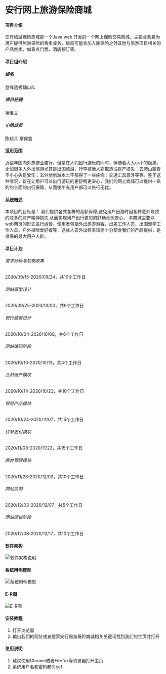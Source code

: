 # 安行网上旅游保险商城

#### 项目介绍
安行旅游保险商城是一个Java web 开发的一个网上保险交易商城，主要业务是为用户提供旅游保险的售卖业务，后期可能会加入除保险之外其他与旅游项目相关的产品售卖，如景点门票，酒店预订等。

#### 项目组介绍
##### 组名
登峰造极翻山队
##### 项目经理
徐惟文
##### 小组成员
陈超凡 章俣震

#### 适用范围
近些年国内外旅游业盛行，但是在人们出行游玩的同时，伴随着大大小小的隐患。比如很多人外出旅游尤其是出国旅游，行李被他人窃取造成财产损失；去爬山踏青不小心失足受伤；去外地旅游水土不服得了一些疾病；交通工具意外等等。鉴于这种情况，旨在让用户可以出行游玩的更舒畅更安心，我们的网上商城可以提供一系列的全面的出行保障，从而使所有用户都可以旅行无忧。

#### 系统概述
本项目的目标是：
我们提供各式各样的高额保障,避免用户出游时因各种意外导致的过多的财产精神损失,从而实现用户出行更加的舒畅无忧安心。
本商城主要以web网页的形式进行运营。使用者包括外出旅游游客，出差工作人员，出国留学工作人员，户外探险爱好者等，这些人员外出频率较高十分契合我们的产品提供，是投保的最大用户人群。

#### 项目计划
###### 需求分析与功能收集
2020/09/15-2020/09/24，共10个工作日
###### 网站原型设计
2020/09/25-2020/10/03，共9个工作日
###### 安行商城设计
2020/10/04-2020/10/09，共6个工作日
###### 网站编码阶段
2020/10/10-2020/10/13，共4个工作日
###### 会员账户模块
2020/10/14-2020/10/23，共10个工作日
###### 保险产品模块
2020/10/24-2020/11/07，共15个工作日
###### 订单支付模块
2020/11/08-2020/11/22，共15个工作日
###### 后台管理模块
2020/11/23-2020/12/02，共10个工作日
###### 网站说明
2020/12/03-2020/12/07，共5个工作日
###### 网站测试阶段
2020/12/08-2020/12/17，共10个工作日

#### 软件架构
![软件架构说明](https://images.gitee.com/uploads/images/2020/1202/205136_df048ff5_5131179.png "架构.png") 

#### 系统用例模型
![系统用例模型](https://images.gitee.com/uploads/images/2020/1208/000937_7ef5d310_6517781.png "安行旅游保险网上商城项目用例图.png")

#### E-R图
![E-R图](https://images.gitee.com/uploads/images/2020/1208/001353_6e8f68de_6517781.png "E-R图.png")

#### 安装教程

1.  打开浏览器
2.  输出我们的网址或者搜索安行旅游保险商城相关关键词找到我们的主页并打开


#### 使用说明

1.  建议使用Chrome或者Firefox等浏览器打开主页 
2.  系统用户名和密码都为ccf
